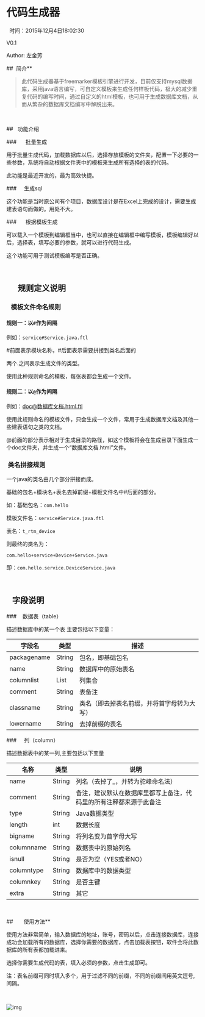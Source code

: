 
# 代码生成器
 
时间：2015年12月4日18:02:30

V0.1

Author: 左金芳


##  简介**

>此代码生成器基于freemarker模板引擎进行开发，目前仅支持mysql数据库，采用java语言编写，可自定义模板来生成任何样板代码，极大的减少重复代码的编写时间，通过自定义的html模板，也可用于生成数据库文档，从而从繁杂的数据库文档编写中解脱出来。

 

##   功能介绍

###      批量生成

用于批量生成代码，加载数据库以后，选择存放模板的文件夹，配置一下必要的一些参数，系统将自动根据文件夹中的模板来生成所有选择的表的代码。

此功能是最近开发的，最为高效快捷。

###     生成sql

这个功能是当时原公司有个项目，数据库设计是在Excel上完成的设计，需要生成建表语句而做的。用处不大。

###      根据模板生成

可以载入一个模板到编辑框当中，也可以直接在编辑框中编写模板，模板编辑好以后，选择表，填写必要的参数，就可以进行代码生成。

这个功能可用于测试模板编写是否正确。

 

##       规则定义说明

###    模板文件命名规则

#### 规则一：以`#`作为间隔

例如：`service#Service.java.ftl`

\#前面表示模块名称，#后面表示需要拼接到类名后面的

两个.之间表示生成文件的类型。

使用此种规则命名的模板，每张表都会生成一个文件。

#### 规则二：以`@`作为间隔

例如：[doc@数据库文档.html.ftl](mailto:doc@数据库文档.html.ftl)

使用此规则命名的模板文件，只会生成一个文件，常用于生成数据库文档及其他一些建表语句之类的文档。

@前面的部分表示相对于生成目录的路径，如这个模板将会在生成目录下面生成一个doc文件夹，并生成一个“数据库文档.html”文件。

###  类名拼接规则

一个java的类名由几个部分拼接而成。

基础的包名+模块名+表名去掉前缀+模板文件名中#后面的部分。

如：基础包名：`com.hello`

模板文件名：`service#Service.java.ftl`

表名：`t_rtm_device`

则最终的类名为：

`com.hello+service+Device+Service.java`

即：`com.hello.service.DeviceService.java`

 

##    字段说明

###    数据表（table）

描述数据库中的某一个表 主要包括以下变量：

| 字段名         | 类型           | 描述                    |
| ----------- | ------------ | --------------------- |
| packagename | String       | 包名，即基础包名              |
| name        | String       | 数据库中的原始表名             |
| columnlist  | List<Column> | 列集合                   |
| comment     | String       | 表备注                   |
| classname   | String       | 类名（即去掉表名前缀，并将首字母转为大写） |
| lowername   | String       | 去掉前缀的表名               |

###     列（column）

描述数据表中的某一列,主要包括以下变量

| 名称         | 类型     | 说明                                |
| ---------- | ------ | --------------------------------- |
| name       | String | 列名（去掉了_，并转为驼峰命名法）                 |
| comment    | String | 备注，建议默认在数据库里都写上备注，代码里的所有注释都来源于此备注 |
| type       | String | Java数据类型                          |
| length     | int    | 数据长度                              |
| bigname    | String | 将列名变为首字母大写                        |
| columnname | String | 数据表中的原始列名                         |
| isnull     | String | 是否为空（YES或者NO）                     |
| columntype | String | 数据库中的数据类型                         |
| columnkey  | String | 是否主键                              |
| extra      | String | 其它                                |

 

##       使用方法**

使用方法非常简单，输入数据库的地址，账号，密码以后，点击连接数据库，连接成功会加载所有的数据库，选择你需要的数据库，点击加载表按钮，软件会将此数据库的所有表都加载进来。

选择你需要生成代码的表，填入必须的参数，点击生成即可。

注：表名前缀可同时填入多个，用于过滤不同的前缀，不同的前缀间用英文逗号,间隔。

 

![img](file:///C:\Users\jinfang\AppData\Local\Temp\msohtmlclip1\01\clip_image002.jpg)

 
